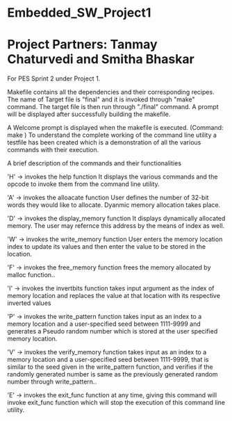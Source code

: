 # Embedded_SW_Project1
# Project Partners: Tanmay Chaturvedi and Smitha Bhaskar

For PES Sprint 2 under Project 1.

Makefile contains all the dependencies and their corresponding recipes.
The name of Target file is "final" and it is invoked through "make" command. The target file is then run through "./final" 
command. A prompt will be displayed after successfully building the makefile.

A Welcome prompt is displayed when the makefile is executed. (Command: make )
To understand the complete working of the command line utility a testfile has been created which is a demonstration of all the various commands with their execution.

A brief description of the commands and their functionalities 

'H' -> invokes the help function
        It displays the various commands and the opcode to invoke them from the command line utility.
        
'A' -> invokes the alloacate function 
        User defines the number of 32-bit words they would like to allocate. Dyanmic memory allocation takes place.
        
'D' -> invokes the display_memory function 
        It displays dynamically allocated memory. The user may refernce this address by the means of index as well. 

'W' -> invokes the write_memory function 
        User enters the memory location index to update its values and then enter the value to be stored in the location.     

'F' -> invokes the free_memory function 
        frees the memory allocated by malloc function..     

'I' -> invokes the invertbits function 
        takes input argument as the index of memory location and replaces the value at that location with its respective inverted values     

'P' -> invokes the write_pattern function 
        takes input as an index to a memory location and a user-specified seed between 1111-9999 and generates a Pseudo random number which is stored at the user specified memory location.     

'V' -> invokes the verify_memory function 
        takes input as an index to a memory location and a user-specified seed between 1111-9999, that is similar to the seed given in the write_pattern function, and verifies if the randomly generated number is same as the previously generated random number through write_pattern..     

'E' -> invokes the exit_func function 
        at any time, giving this command will invoke exit_func function which will stop the execution of this command line utility.   




